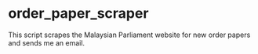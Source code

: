 # order_paper_scraper
This script scrapes the Malaysian Parliament website for new order papers and sends me an email.
